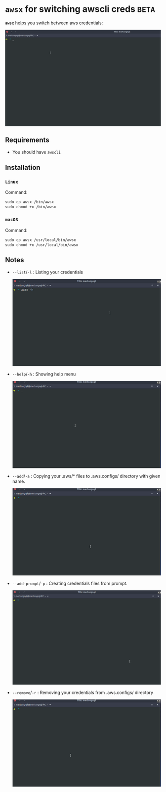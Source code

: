 # `awsx` for switching awscli creds  `BETA`


**`awsx`** helps you switch between aws credentials:

![awsx demo GIF](img/awsx.gif)

## Requirements

- You should have `awscli`

## Installation

### `Linux`

Command:

    sudo cp awsx /bin/awsx
    sudo chmod +x /bin/awsx

### `macOS`

Command:

    sudo cp awsx /usr/local/bin/awsx
    sudo chmod +x /usr/local/bin/awsx

## Notes

- `--list`/`-l` : Listing your credentials

    ![awsx demo GIF](img/awsx_print.gif)

- `--help`/`-h` : Showing help menu

    ![awsx demo GIF](img/awsx_help.gif)

- `--add`/`-a` : Copying your .aws/* files to .aws.configs/ directory with given name.

    ![awsx demo GIF](img/awsx_add.gif)

- `--add-prompt`/`-p` : Creating credentials files from prompt.

    ![awsx demo GIF](img/awsx_add_prompt.gif)

- `--remove`/`-r` : Removing your credentials from .aws.configs/ directory

    ![awsx demo GIF](img/awsx_remove.gif)


